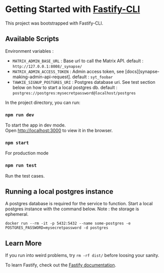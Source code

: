 # Getting Started with [Fastify-CLI](https://www.npmjs.com/package/fastify-cli)
This project was bootstrapped with Fastify-CLI.

## Available Scripts

Environment variables :
- `MATRIX_ADMIN_BASE_URL` : Base url to call the Matrix API. default : `http://127.0.0.1:8008/_synapse/`
- `MATRIX_ADMIN_ACCESS_TOKEN` : Admin access token, see [docs][synapse-making-admin-api-request].
  default : `syt_foobar`
- `TAWKIE_SIGNUP_POSTGRES_URI` : Postgres database uri. See test section below on how to start a local postgres db.
  default : `postgres://postgres:mysecretpassword@localhost/postgres`

In the project directory, you can run:

### `npm run dev`

To start the app in dev mode.\
Open [http://localhost:3000](http://localhost:3000) to view it in the browser.

### `npm start`

For production mode

### `npm run test`

Run the test cases.

## Running a local postgres instance

A postgres database is required for the service to function. Start a local postgres instance with the command below. Note : the storage is ephemeral.

```
docker run --rm -it -p 5432:5432 --name some-postgres -e POSTGRES_PASSWORD=mysecretpassword -d postgres
```


## Learn More

If you run into weird problems, try `rm -rf dist/` before loosing your sanity.

To learn Fastify, check out the [Fastify documentation](https://fastify.dev/docs/latest/).
